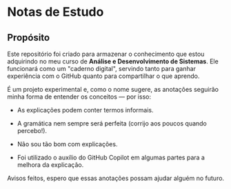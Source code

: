 # Notas de Estudo
## Propósito
Este repositório foi criado para armazenar o conhecimento que estou adquirindo no meu curso de **Análise e Desenvolvimento de Sistemas**. Ele funcionará como um "caderno digital", servindo tanto para ganhar experiência com o GitHub quanto para compartilhar o que aprendo.

É um projeto experimental e, como o nome sugere, as anotações seguirão minha forma de entender os conceitos — por isso:

- As explicações podem conter termos informais.

- A gramática nem sempre será perfeita (corrijo aos poucos quando percebo!).

- Não sou tão bom com explicações.

- Foi utilizado o auxílio do GitHub Copilot em algumas partes para a melhora da explicação.

Avisos feitos, espero que essas anotações possam ajudar alguém no futuro.
